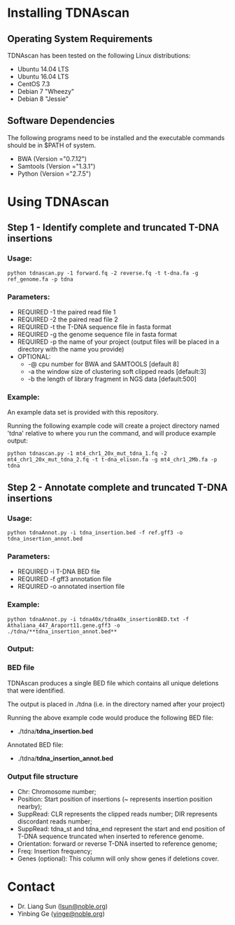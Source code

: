 # Installing TDNAscan 

## Operating System Requirements

TDNAscan has been tested on the following Linux distributions:

* Ubuntu 14.04 LTS
* Ubuntu 16.04 LTS
* CentOS 7.3
* Debian 7 "Wheezy"
* Debian 8 "Jessie"

## Software Dependencies
The following programs need to be installed and the executable commands should be in $PATH of system.
* BWA (Version ="0.7.12")
* Samtools (Version ="1.3.1")
* Python (Version ="2.7.5")


# Using TDNAscan

## Step 1 - Identify complete and truncated T-DNA insertions
  
### Usage: 

`python tdnascan.py -1 forward.fq -2 reverse.fq -t t-dna.fa -g ref_genome.fa -p tdna`

### Parameters:

* REQUIRED -1 the paired read file 1
* REQUIRED -2 the paired read file 2
* REQUIRED -t the T-DNA sequence file in fasta format
* REQUIRED -g the genome sequence file in fasta format
* REQUIRED -p the name of your project (output files will be placed in a directory with the name you provide)
* OPTIONAL:
	* -@ cpu number for BWA and SAMTOOLS [default 8]
	* -a the window size of clustering soft clipped reads [default:3]
	* -b the length of library fragment in NGS data [default:500]

### Example:

An example data set is provided with this repository.

Running the following example code will create a project directory named 'tdna' relative to where you run the command, and will produce example output:

`python tdnascan.py -1 mt4_chr1_20x_mut_tdna_1.fq -2 mt4_chr1_20x_mut_tdna_2.fq -t t-dna_elison.fa -g mt4_chr1_2Mb.fa -p tdna`

## Step 2 - Annotate complete and truncated T-DNA insertions

### Usage: 

`python tdnaAnnot.py -i tdna_insertion.bed -f ref.gff3 -o tdna_insertion_annot.bed`

### Parameters:

* REQUIRED -i T-DNA BED file
* REQUIRED -f gff3 annotation file
* REQUIRED -o annotated insertion file

### Example:

`python tdnaAnnot.py -i tdna40x/tdna40x_insertionBED.txt -f Athaliana_447_Araport11.gene.gff3 -o ./tdna/**tdna_insertion_annot.bed**`


### Output:

### BED file
TDNAscan produces a single BED file which contains all unique deletions that were identified.

The output is placed in ./tdna (i.e. in the directory named after your project)

Running the above example code would produce the following BED file:

* ./tdna/**tdna_insertion.bed**

Annotated BED file:

* ./tdna/**tdna_insertion_annot.bed**

### Output file structure

* Chr: Chromosome number;	
* Position: Start position of insertions (~ represents insertion position nearby);
* SuppRead: CLR represents the clipped reads number; DIR represents discordant reads number;
* SuppRead: tdna_st and tdna_end represent the start and end position of T-DNA sequence truncated when inserted to reference genome.
* Orientation: forward or reverse T-DNA inserted to reference genome;
* Freq: Insertion frequency;
* Genes (optional): This column will only show genes if deletions cover.


# Contact

* Dr. Liang Sun    (lsun@noble.org)
* Yinbing  Ge  (yinge@noble.org)
